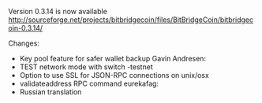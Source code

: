 Version 0.3.14 is now available
http://sourceforge.net/projects/bitbridgecoin/files/BitBridgeCoin/bitbridgecoin-0.3.14/

Changes:
* Key pool feature for safer wallet backup
Gavin Andresen:
* TEST network mode with switch -testnet
* Option to use SSL for JSON-RPC connections on unix/osx
* validateaddress RPC command
eurekafag:
* Russian translation
